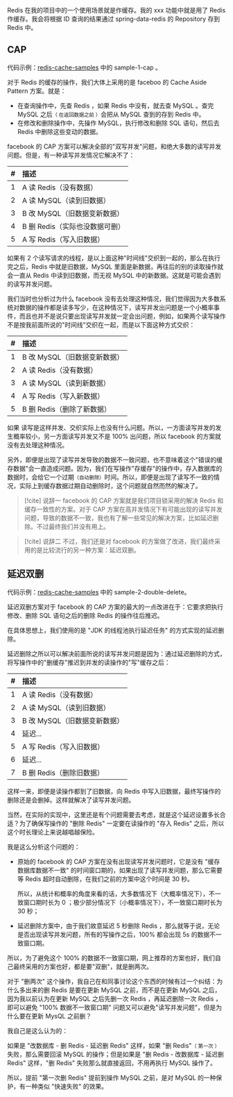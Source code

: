 Redis 在我的项目中的一个使用场景就是作缓存。我的 xxx 功能中就是用了 Redis 作缓存。我会将根据 ID 查询的结果通过 spring-data-redis 的 Repository 存到 Redis 中。

## CAP

代码示例：[redis-cache-samples](https://github.com/hemiao3000/redis-cache-samples) 中的 sample-1-cap 。

对于 Redis 的缓存的操作，我们大体上采用的是 faceboo 的 Cache Aside Pattern 方案。就是：

- 在查询操作中，先查 Redis ，如果 Redis 中没有，就去查 MySQL 。查完 MySQL 之后<small>（ 在返回数据之前 ）</small>会把从 MySQL 查到的存到 Redis 中。
- 在修改和删除操作中，先操作 MySQL，执行修改和删除 SQL 语句，然后去 Redis 中删除这些变动的数据。

facebook 的 CAP 方案可以解决全部的"双写并发"问题，和绝大多数的读写并发问题。但是，有一种读写并发情况它解决不了：

| # | 描述 |
| :-: | :- |
|  1  | A 读 Redis（没有数据）|
|  2  | A 读 MySQL（读到旧数据）|
|  3  | B 改 MySQL（旧数据变新数据）|
|  4  | B 删 Redis（实际也没数据可删）|
|  5  | A 写 Redis（写入旧数据）|

如果有 2 个读写请求的线程，是以上面这种"时间线"交织到一起的，那么在执行完之后，Redis 中就是旧数据，MySQL 里面是新数据，再往后的别的读取操作就会一直从 Redis 中读到旧数据，而无视 MySQL 中的新数据。这就是可能会遇到的读写并发问题。

我们当时也分析过为什么 facebook 没有去处理这种情况，我们觉得因为大多数系统对数据的操作都是读多写少，在这种情况下，读写并发出问题是一个小概率事件，而且也并不是说只要出现读写并发就一定会出问题，例如，如果两个读写操作不是按我前面所说的"时间线"交织在一起，而是以下面这种方式交织：

| # | 描述 |
| :-: | :- |
|  1  | B 改 MySQL（旧数据变新数据）|
|  2  | A 读 Redis（没有数据）|
|  3  | A 读 MySQL（读到新数据）|
|  4  | A 写 Redis（写入新数据）|
|  5  | B 删 Redis（删除了新数据）|

如果 读写是这样并发、交织实际上也没有什么问题。所以，一方面读写并发的发生概率较小，另一方面读写并发又不是 100% 出问题，所以 facebook 的方案就没有去处理这种情况。

另外，即便是出现了读写并发导致的数据不一致问题，也不意味着这个"错误的缓存数据"会一直造成问题。因为，我们在写操作"存缓存"的操作中，存入数据库的数据时，会给它一个过期<small>（自动删除）</small>时间。所以，即便是出现了读写不一致的情况，实际上到缓存数据过期自动删除时，这个问题就自然而然的解决了。

> [!cite] 说辞一
> facebook 的 CAP 方案就是我们项目锁采用的解决 Redis 和缓存一致性的方案。对于 CAP 方案在高并发情况下有可能出现的读写并发问题，导致的数据不一致，我也有了解一些常见的解决方案，比如延迟删除。不过最终我们并没有用上。

> [!cite] 说辞二
> 不过，我们还是对 facebook 的方案做了改进，我们最终采用的是比较流行的另一种方案：延迟双删。

## 延迟双删

代码示例：[redis-cache-samples](https://github.com/hemiao3000/redis-cache-samples) 中的 sample-2-double-delete。

延迟双删方案对于 facebook 的 CAP 方案的最大的一点改进在于：它要求把执行修改、删除 SQL 语句之后的删除 Redis 的操作往后推迟。

在具体思想上，我们使用的是 "JDK 的线程池执行延迟任务" 的方式实现的延迟删除。

延迟删除之所以可以解决前面所说的读写并发问题是因为：通过延迟删除的方式，将写操作中的"删缓存"推迟到并发的读操作的"写"缓存之后：

| # | 描述 |
| :-: | :- |
|  1  | A 读 Redis（没有数据）|
|  2  | A 读 MySQL（读到旧数据）|
|  3  | B 改 MySQL（旧数据变新数据）|
|  4  | 延迟...     |
|  5  | A 写 Redis（写入旧数据）|
|  6  | 延迟...     |
|  7  | B 删 Redis（删除旧数据）|

这样一来，即便是读操作都到了旧数据，向 Redis 中写入旧数据，最终写操作的删除还是会删掉。这样就解决了读写并发问题。

当然，在实际的实现中，这里还是有个问题需要去考虑，就是这个延迟设置多长合适？为了确保写操作的 "删除 Redis" 一定要在读操作的 "存入 Redis" 之后，所以这个时长理论上来说越唱越保险。

我是这么分析这个问题的：

- 原始的 facebook 的 CAP 方案在没有出现读写并发问题时，它是没有 "缓存数据库数据不一致" 的时间窗口期的，如果出现了读写并发问题，那么它需要等 Redis 超时自动删除，在我们之前的方案中这个时间是 30 秒。

  所以，从统计和概率的角度来看的话，大多数情况下（大概率情况下），不一致窗口期时长为 0 ；极少部分情况下（小概率情况下），不一致窗口期时长为 30 秒；

- 延迟删除方案中，由于我们故意延迟 5 秒删除 Redis ，那么就等于说，无论是否出现读写并发问题，所有的写操作之后，100% 都会出现 5s 的数据不一致窗口期。

所以，为了避免这个 100% 的数据不一致窗口期，网上推荐的方案也好，我们自己最终采用的方案也好，都是要"双删"，就是删两次。

对于 "删两次" 这个操作，我自己在和同事讨论这个东西的时候有过一个纠结：为什么多出来的删 Redis 是要在更新 MySQL 之前，而不是在更新 MySQL 之后，因为我以前认为在更新 MySQL 之后先删一次 Redis ，再延迟删除一次 Redis ，即可以避免 "100% 数据不一致窗口期" 问题又可以避免"读写并发问题"，但是为什么要在更新 MysQL 之前删？

我自己是这么认为的：

如果是 "改数据库 - 删 Redis - 延迟删 Redis" 这样，如果 "删 Redis"<small>（ 第一次 ）</small>失败，那么需要回滚 MySQL 的操作；但是如果是 "删 Redis - 改数据库 - 延迟删 Redis" 这样，"删 Redis" 失败那么就直接返回，不用再执行 MySQL 操作了。

所以，提前 "第一次删 Redis" 提前到操作 MySQL 之前，是对 MySQL 的一种保护，有一种类似 "快速失败" 的效果。






